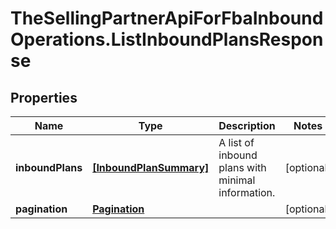 # TheSellingPartnerApiForFbaInboundOperations.ListInboundPlansResponse

## Properties

Name | Type | Description | Notes
------------ | ------------- | ------------- | -------------
**inboundPlans** | [**[InboundPlanSummary]**](InboundPlanSummary.md) | A list of inbound plans with minimal information. | [optional] 
**pagination** | [**Pagination**](Pagination.md) |  | [optional] 


